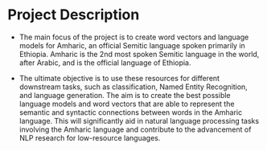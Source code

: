 # Project Description

* The main focus of the project is to create word vectors and language models for Amharic, an official Semitic language spoken primarily in Ethiopia. Amharic is the 2nd most spoken Semitic language in the world, after Arabic, and is the official language of Ethiopia. 

* The ultimate objective is to use these resources for different downstream tasks, such as classification, Named Entity Recognition, and language generation. The aim is to create the best possible language models and word vectors that are able to represent the semantic and syntactic connections between words in the Amharic language. This will significantly aid in natural language processing tasks involving the Amharic language and contribute to the advancement of NLP research for low-resource languages.